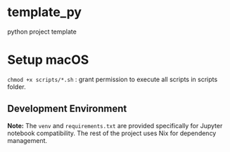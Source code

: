 # template_py
python project template

# Setup macOS
`chmod +x scripts/*.sh` : grant permission to execute all scripts in scripts folder.
## Development Environment

**Note:** The `venv` and `requirements.txt` are provided specifically for Jupyter notebook compatibility. The rest of the project uses Nix for dependency management.